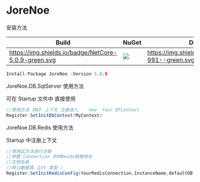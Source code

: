 # JoreNoe

安装方法

| Build                                                | NuGet                                                        | Downloads                                             |
| ---------------------------------------------------- | ------------------------------------------------------------ | ----------------------------------------------------- |
| https://img.shields.io/badge/NetCore-5.0.9-green.svg | [![](https://img.shields.io/nuget/v/JoreNoe.svg)](https://www.nuget.org/packages/JoreNoe) | https://img.shields.io/badge/Downloads-991--green.svg |

```C
Install-Package JoreNoe -Version 5.0.9 
```

JoreNoe.DB.SqlServer 使用方法 

可在 Startup 文件中 直接使用   

```c#
//使用方法 将EF 上下文 注册进入    new  Your EFContext
Register.SetInitDbContext(MyContext)
```

JoreNoe.DB.Redis 使用方法

Startup 中注册上下文

```C#
//使用此方法进行注册 
//参数 Connection 你的Reids链接地址
//实例名称
//默认数据库（Int 类型 ）
Register.SetInitRedisConfig(YourRedisConnection,InstanceName,defaultDB = 0)
```

